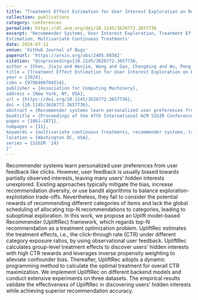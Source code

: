 ```yaml
---
title: "Treatment Effect Estimation for User Interest Exploration on Recommender Systems"
collection: publications
category: conferences
permalink: https://dl.acm.org/doi/10.1145/3626772.3657736
excerpt: 'Recommender Systems, User Interest Exploration, Treatment Effect
Estimation, Multivariate Continuous Treatments'
date: 2024-07-11
venue: 'GitHub Journal of Bugs'
paperurl: 'https://arxiv.org/abs/2405.08582'
citation: "@inproceedings{10.1145/3626772.3657736,
author = {Chen, Jiaju and Wenjie, Wang and Gao, Chongming and Wu, Peng and Wei, Jianxiong and Hua, Qingsong},
title = {Treatment Effect Estimation for User Interest Exploration on Recommender Systems},
year = {2024},
isbn = {9798400704314},
publisher = {Association for Computing Machinery},
address = {New York, NY, USA},
url = {https://doi.org/10.1145/3626772.3657736},
doi = {10.1145/3626772.3657736},
abstract = {Recommender systems learn personalized user preferences from user feedback like clicks. However, user feedback is usually biased towards partially observed interests, leaving many users' hidden interests unexplored. Existing approaches typically mitigate the bias, increase recommendation diversity, or use bandit algorithms to balance exploration-exploitation trade-offs. Nevertheless, they fail to consider the potential rewards of recommending different categories of items and lack the global scheduling of allocating top-N recommendations to categories, leading to suboptimal exploration. In this work, we propose an Uplift model-based Recommender (UpliftRec) framework, which regards top-N recommendation as a treatment optimization problem. UpliftRec estimates the treatment effects, i.e., the click-through rate (CTR) under different category exposure ratios, by using observational user feedback. UpliftRec calculates group-level treatment effects to discover users' hidden interests with high CTR rewards and leverages inverse propensity weighting to alleviate confounder bias. Thereafter, UpliftRec adopts a dynamic programming method to calculate the optimal treatment for overall CTR maximization. We implement UpliftRec on different backend models and conduct extensive experiments on three datasets. The empirical results validate the effectiveness of UpliftRec in discovering users' hidden interests while achieving superior recommendation accuracy.},
booktitle = {Proceedings of the 47th International ACM SIGIR Conference on Research and Development in Information Retrieval},
pages = {1861–1871},
numpages = {11},
keywords = {multivariate continuous treatments, recommender systems, treatment effect estimation, user interest exploration},
location = {Washington DC, USA},
series = {SIGIR '24}
}"
---
```


Recommender systems learn personalized user preferences from user feedback like clicks. However, user feedback is usually biased towards partially observed interests, leaving many users' hidden interests unexplored. Existing approaches typically mitigate the bias, increase recommendation diversity, or use bandit algorithms to balance exploration-exploitation trade-offs. Nevertheless, they fail to consider the potential rewards of recommending different categories of items and lack the global scheduling of allocating top-N recommendations to categories, leading to suboptimal exploration. In this work, we propose an Uplift model-based Recommender (UpliftRec) framework, which regards top-N recommendation as a treatment optimization problem. UpliftRec estimates the treatment effects, i.e., the click-through rate (CTR) under different category exposure ratios, by using observational user feedback. UpliftRec calculates group-level treatment effects to discover users' hidden interests with high CTR rewards and leverages inverse propensity weighting to alleviate confounder bias. Thereafter, UpliftRec adopts a dynamic programming method to calculate the optimal treatment for overall CTR maximization. We implement UpliftRec on different backend models and conduct extensive experiments on three datasets. The empirical results validate the effectiveness of UpliftRec in discovering users' hidden interests while achieving superior recommendation accuracy.
